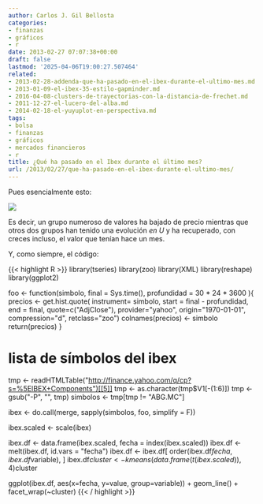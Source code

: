```yaml
---
author: Carlos J. Gil Bellosta
categories:
- finanzas
- gráficos
- r
date: 2013-02-27 07:07:38+00:00
draft: false
lastmod: '2025-04-06T19:00:27.507464'
related:
- 2013-02-28-addenda-que-ha-pasado-en-el-ibex-durante-el-ultimo-mes.md
- 2013-01-09-el-ibex-35-estilo-gapminder.md
- 2016-04-08-clusters-de-trayectorias-con-la-distancia-de-frechet.md
- 2011-12-27-el-lucero-del-alba.md
- 2014-02-18-el-yuyuplot-en-perspectiva.md
tags:
- bolsa
- finanzas
- gráficos
- mercados financieros
- r
title: ¿Qué ha pasado en el Ibex durante el último mes?
url: /2013/02/27/que-ha-pasado-en-el-ibex-durante-el-ultimo-mes/
---
```


Pues esencialmente esto:

[![](/wp-uploads/2013/02/ibex201302.png#center)
](/wp-uploads/2013/02/ibex201302.png#center)

Es decir, un grupo numeroso de valores ha bajado de precio mientras que otros dos grupos han tenido una evolución _en U_ y ha recuperado, con creces incluso, el valor que tenían hace un mes.

Y, como siempre, el código:

{{< highlight R >}}
library(tseries)
library(zoo)
library(XML)
library(reshape)
library(ggplot2)

foo  <- function(simbolo, final = Sys.time(), profundidad = 30 * 24 * 3600 ){
  precios <- get.hist.quote(
    instrument= simbolo, start = final - profundidad,
    end = final, quote=c("AdjClose"),
    provider="yahoo", origin="1970-01-01",
    compression="d", retclass="zoo")
  colnames(precios) <- simbolo
  return(precios)
}

# lista de símbolos del ibex

tmp <- readHTMLTable("http://finance.yahoo.com/q/cp?s=%5EIBEX+Components")[[5]]
tmp <- as.character(tmp$V1[-(1:6)])
tmp <- gsub("-P", "", tmp)
simbolos <- tmp[tmp != "ABG.MC"]

ibex <- do.call(merge, sapply(simbolos, foo, simplify = F))

ibex.scaled <- scale(ibex)

ibex.df <- data.frame(ibex.scaled, fecha = index(ibex.scaled))
ibex.df <- melt(ibex.df, id.vars = "fecha")
ibex.df <- ibex.df[ order(ibex.df$fecha, ibex.df$variable), ]
ibex.df$cluster <- kmeans(data.frame(t(ibex.scaled)), 4)$cluster

ggplot(ibex.df, aes(x=fecha, y=value, group=variable)) +
        geom_line() + facet_wrap(~cluster)
{{< / highlight >}}